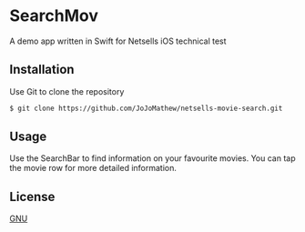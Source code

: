 # SearchMov

A demo app written in Swift for Netsells iOS technical test

## Installation

Use Git to clone the repository

```bash
$ git clone https://github.com/JoJoMathew/netsells-movie-search.git
```

## Usage

Use the SearchBar to find information on your favourite movies. You can tap the movie row for more detailed information.

## License
[GNU](https://www.gnu.org/licenses/gpl-3.0.en.html)
